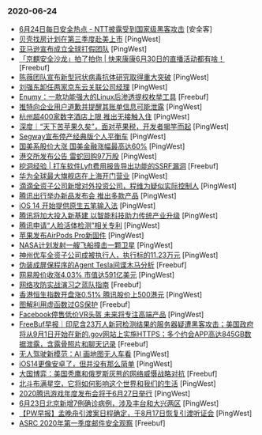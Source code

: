 ### 2020-06-24

* [6月24日每日安全热点 - NTT披露受到国家级黑客攻击]() [安全客]
* [贝壳找房计划在第三季度赴美上市](https://www.pingwest.com/w/212983) [PingWest]
* [亚马逊宣布成立全球打假团队](https://www.pingwest.com/w/212982) [PingWest]
* [「京麒安全沙龙」拍了拍你 | 快来康康6月30日的直播活动都有啥！](https://www.freebuf.com/open/241099.html) [Freebuf]
* [陈薇团队宣布新型冠状病毒抗体研究取得重大突破](https://www.pingwest.com/w/212981) [PingWest]
* [ 刘强东卸任两家京东云关联公司经理](https://www.pingwest.com/w/212979) [PingWest]
* [Enumy：一款功能强大的Linux后渗透提权枚举工具](https://www.freebuf.com/sectool/238865.html) [Freebuf]
* [推特向企业用户道歉并提醒其账单信息可能泄露](https://www.pingwest.com/w/212970) [PingWest]
* [杭州超400家数字酒店上限 推出无接触入住](https://www.pingwest.com/w/212964) [PingWest]
* [深度｜“天下苦苹果久矣”，面对苹果税，开发者揭竿而起](https://www.pingwest.com/a/212961) [PingWest]
* [Segway宣布停产经典版个人平衡车](https://www.pingwest.com/w/212959) [PingWest]
* [国美系股价大涨 国美金融涨幅最高达60%](https://www.pingwest.com/w/212958) [PingWest]
* [港交所发布公告 雷蛇回购97万股](https://www.pingwest.com/w/212956) [PingWest]
* [挖洞经验 | 打车软件Lyft费用报告导出功能的SSRF漏洞](https://www.freebuf.com/vuls/239072.html) [Freebuf]
* [华为全球最大旗舰店在上海开门营业](https://www.pingwest.com/w/212953) [PingWest]
* [滴滴全资子公司新增对外投资公司，程维为疑似实际控制人](https://www.pingwest.com/w/212952) [PingWest]
* [腾讯出行举办新品发布会 推出多款产品](https://www.pingwest.com/w/212951) [PingWest]
* [iOS 14 开始提供原生五笔输入法](https://www.pingwest.com/w/212950) [PingWest]
* [腾讯将加大投入新基建 以智能科技助力传统产业升级](https://www.pingwest.com/w/212947) [PingWest]
* [腾讯申请“人脸活体检测”相关专利](https://www.pingwest.com/w/212946) [PingWest]
* [苹果发布AirPods Pro新固件](https://www.pingwest.com/w/212945) [PingWest]
* [NASA计划发射一艘飞船撞击一颗卫星](https://www.pingwest.com/w/212944) [PingWest]
* [神州优车全资子公司成被执行人，执行标的11.23万元](https://www.pingwest.com/w/212941) [PingWest]
* [伪装成屏保程序的Agent Tesla间谍木马分析](https://www.freebuf.com/articles/terminal/239159.html) [Freebuf]
* [网易股价收涨4.03% 市值达591亿美元](https://www.pingwest.com/w/212939) [PingWest]
* [网络攻防实战演习之蓝队指南](https://www.freebuf.com/articles/es/240461.html) [Freebuf]
* [香港恒生指数开盘涨0.51% 腾讯股价上500港元](https://www.pingwest.com/w/212938) [PingWest]
* [图解利用虚函数过GS保护](https://www.freebuf.com/vuls/238736.html) [Freebuf]
* [Facebook停售低价VR头盔 未来将专注高端产品](https://www.pingwest.com/w/212937) [PingWest]
* [FreeBuf早报｜印尼含23万人新冠检测结果的服务器疑遭黑客攻击；美国政府将从9月1日开始在新的.gov网站上实施HTTPS；多个约会APP高达845GB数据泄露，含露骨照片和聊天记录](https://www.freebuf.com/news/241115.html) [Freebuf]
* [无人驾驶新模范：AI 画地图无人车看](https://www.pingwest.com/a/210221) [PingWest]
* [iOS14更像安卓了，但并没有那么简单](https://www.pingwest.com/a/212892) [PingWest]
* [大国博弈：美国秃鹰和俄罗斯灰熊的网络威慑战略对抗](https://www.freebuf.com/articles/neopoints/240934.html) [Freebuf]
* [北斗布满星空，它将如何影响这个世界和我们的生活](https://www.pingwest.com/a/212903) [PingWest]
* [2020腾讯游戏年度发布会将于6月27日举行](https://www.pingwest.com/w/212935) [PingWest]
* [6月23日北京新增7例确诊病例，涉及丰台和大兴两区](https://www.pingwest.com/w/212934) [PingWest]
* [【PW早报】孟晚舟引渡案日程确定，于8月17日恢复引渡听证会](https://www.pingwest.com/w/212932) [PingWest]
* [ASRC 2020年第一季度邮件安全观察](https://www.freebuf.com/articles/paper/239802.html) [Freebuf]
